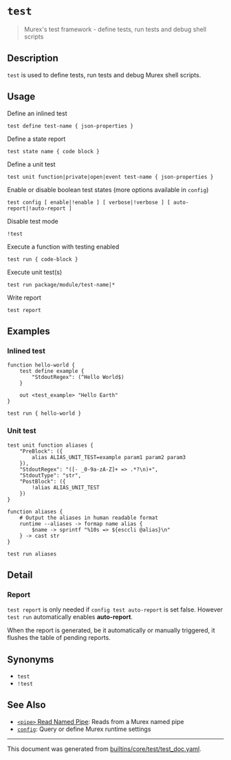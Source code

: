 # `test`

> Murex's test framework - define tests, run tests and debug shell scripts

## Description

`test` is used to define tests, run tests and debug Murex shell scripts.

## Usage

Define an inlined test

```
test define test-name { json-properties }
```

Define a state report

```
test state name { code block }
```

Define a unit test

```
test unit function|private|open|event test-name { json-properties }
```

Enable or disable boolean test states (more options available in `config`)

```
test config [ enable|!enable ] [ verbose|!verbose ] [ auto-report|!auto-report ]
```

Disable test mode

```
!test
```

Execute a function with testing enabled

```
test run { code-block }
```

Execute unit test(s)

```
test run package/module/test-name|*
```

Write report

```
test report
```

## Examples

### Inlined test

```
function hello-world {
    test define example {
        "StdoutRegex": (^Hello World$)
    }

    out <test_example> "Hello Earth"
}

test run { hello-world }
```

### Unit test

```
test unit function aliases {
    "PreBlock": ({
        alias ALIAS_UNIT_TEST=example param1 param2 param3
    }),
    "StdoutRegex": "([- _0-9a-zA-Z]+ => .*?\n)+",
    "StdoutType": "str",
    "PostBlock": ({
        !alias ALIAS_UNIT_TEST
    })
}

function aliases {
    # Output the aliases in human readable format
    runtime --aliases -> formap name alias {
        $name -> sprintf "%10s => ${esccli @alias}\n"
    } -> cast str
}

test run aliases
```

## Detail

### Report

`test report` is only needed if `config test auto-report` is set false.
However `test run` automatically enables **auto-report**.

When the report is generated, be it automatically or manually triggered, it
flushes the table of pending reports.

## Synonyms

* `test`
* `!test`


## See Also

* [`<pipe>` Read Named Pipe](../commands/namedpipe.md):
  Reads from a Murex named pipe
* [`config`](../commands/config.md):
  Query or define Murex runtime settings

<hr/>

This document was generated from [builtins/core/test/test_doc.yaml](https://github.com/lmorg/murex/blob/master/builtins/core/test/test_doc.yaml).